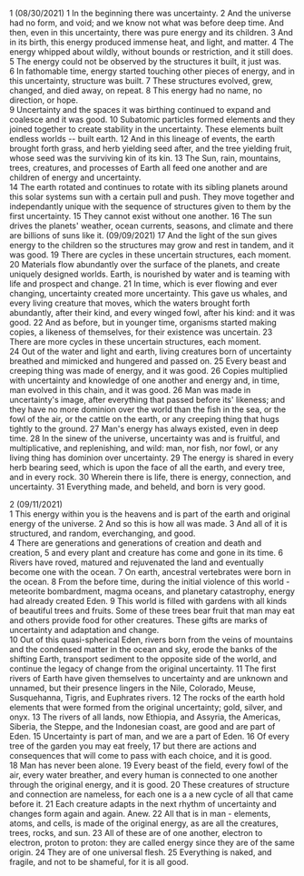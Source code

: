 1 (08/30/2021) 
1 In the beginning there was uncertainty. 2 And the universe had no form, and void; and we know not what was before deep time. And then, even in this uncertainty, there was pure energy and its children. 3 And in its birth, this energy produced immense heat, and light, and matter. 4 The energy whipped about wildly, without bounds or restriction, and it still does. 5 The energy could not be observed by the structures it built, it just was.  
6 In fathomable time, energy started touching other pieces of energy, and in this uncertainty, structure was built. 7 These structures evolved, grew, changed, and died away, on repeat. 8 This energy had no name, no direction, or hope.  
9 Uncertainty and the spaces it was birthing continued to expand and coalesce and it was good. 10 Subatomic particles formed elements and they joined together to create stability in the uncertainty. These elements built endless worlds -- built earth.  12 And in this lineage of events, the earth brought forth grass, and herb yielding seed after, and the tree yielding fruit, whose seed was the surviving kin of its kin. 13 The Sun, rain, mountains, trees, creatures, and processes of Earth all feed one another and are children of energy and uncertainty.  
14 The earth rotated and continues to rotate with its sibling planets around this solar systems sun with a certain pull and push. They move together and independantly unique with the sequence of structures given to them by the first uncertainty. 15 They cannot exist without one another. 16 The sun drives the planets' weather, ocean currents, seasons, and climate and there are billions of suns like it. (09/09/2021) 17 And the light of the sun gives energy to the children so the structures may grow and rest in tandem, and it was good. 19 There are cycles in these uncertain structures, each moment.  
20 Materials flow abundantly over the surface of the planets, and create uniquely designed worlds. Earth, is nourished by water and is teaming with life and prospect and change. 21 In time, which is ever flowing and ever changing, uncertainty created more uncertainty. This gave us whales, and every living creature that moves, which the waters brought forth abundantly, after their kind, and every winged fowl, after his kind: and it was good. 22 And as before, but in younger time, organisms started making copies, a likeness of themselves, for their existence was uncertain. 23 There are more cycles in these uncertain structures, each moment.  
24 Out of the water and light and earth, living creatures born of uncertainty breathed and mimicked and hungered and passed on. 25 Every beast and creeping thing was made of energy, and it was good. 26 Copies multiplied with uncertainty and knowledge of one another and energy and, in time, man evolved in this chain, and it was good. 26 Man was made in uncertainty's image, after everything that passed before its' likeness; and they have no more dominion over the world than the fish in the sea, or the fowl of the air, or the cattle on the earth, or any creeping thing that hugs tightly to the ground. 27 Man's energy has always existed, even in deep time. 28 In the sinew of the universe, uncertainty was and is fruitful, and multiplicative, and replenishing, and wild: man, nor fish, nor fowl, or any living thing has dominion over uncertainty. 29 The energy is shared in every herb bearing seed, which is upon the face of all the earth, and every tree, and in every rock. 30 Wherein there is life, there is energy, connection, and uncertainty. 31 Everything made, and beheld, and born is very good.  


2 (09/11/2021)  
1 This energy within you is the heavens and is part of the earth and original energy of the universe. 2 And so this is how all was made. 3 And all of it is structured, and random, everchanging, and good.  
4 There are generations and generations of creation and death and creation, 5 and every plant and creature has come and gone in its time. 6 Rivers have roved, matured and rejuvenated the land and eventually become one with the ocean. 7 On earth, ancestral vertebrates were born in the ocean. 8 From the before time, during the initial violence of this world - meteorite bombardment, magma oceans, and planetary catastrophy, energy had already created Eden. 9 This world is filled with gardens with all kinds of beautiful trees and fruits. Some of these trees bear fruit that man may eat and others provide food for other creatures. These gifts are marks of uncertainty and adaptation and change.  
10 Out of this quasi-spherical Eden, rivers born from the veins of mountains and the condensed matter in the ocean and sky, erode the banks of the shifting Earth, transport sediment to the opposite side of the world, and continue the legacy of change from the original uncertainty. 11 The first rivers of Earth have given themselves to uncertainty and are unknown and unnamed, but their presence lingers in the Nile, Colorado, Meuse, Susquehanna, Tigris, and Euphrates rivers. 12 The rocks of the earth hold elements that were formed from the original uncertainty; gold, silver, and onyx. 13 The rivers of all lands, now Ethiopia, and Assyria, the Americas, Siberia, the Steppe, and the Indonesian coast, are good and are part of Eden. 15 Uncertainty is part of man, and we are a part of Eden. 16 Of every tree of the garden you may eat freely, 17 but there are actions and consequences that will come to pass with each choice, and it is good.  
18 Man has never been alone. 19 Every beast of the field, every fowl of the air, every water breather, and every human is connected to one another through the original energy, and it is good. 20 These creatures of structure and connection are nameless, for each one is a a new cycle of all that came before it. 21 Each creature adapts in the next rhythm of uncertainty and changes form again and again. Anew. 22 All that is in man - elements, atoms, and cells, is made of the original energy, as are all the creatures, trees, rocks, and sun. 23 All of these are of one another, electron to electron, proton to proton: they are called energy since they are of the same origin. 24 They are of one universal flesh. 25 Everything is naked, and fragile, and not to be shameful, for it is all good.

